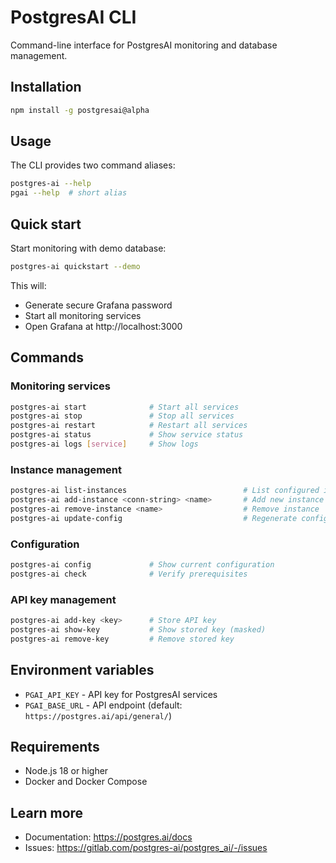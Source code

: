 # PostgresAI CLI

Command-line interface for PostgresAI monitoring and database management.

## Installation

```bash
npm install -g postgresai@alpha
```

## Usage

The CLI provides two command aliases:
```bash
postgres-ai --help
pgai --help  # short alias
```

## Quick start

Start monitoring with demo database:
```bash
postgres-ai quickstart --demo
```

This will:
- Generate secure Grafana password
- Start all monitoring services
- Open Grafana at http://localhost:3000

## Commands

### Monitoring services
```bash
postgres-ai start              # Start all services
postgres-ai stop               # Stop all services
postgres-ai restart            # Restart all services
postgres-ai status             # Show service status
postgres-ai logs [service]     # Show logs
```

### Instance management
```bash
postgres-ai list-instances                          # List configured instances
postgres-ai add-instance <conn-string> <name>       # Add new instance
postgres-ai remove-instance <name>                  # Remove instance
postgres-ai update-config                           # Regenerate config files
```

### Configuration
```bash
postgres-ai config             # Show current configuration
postgres-ai check              # Verify prerequisites
```

### API key management
```bash
postgres-ai add-key <key>      # Store API key
postgres-ai show-key           # Show stored key (masked)
postgres-ai remove-key         # Remove stored key
```

## Environment variables

- `PGAI_API_KEY` - API key for PostgresAI services
- `PGAI_BASE_URL` - API endpoint (default: `https://postgres.ai/api/general/`)

## Requirements

- Node.js 18 or higher
- Docker and Docker Compose

## Learn more

- Documentation: https://postgres.ai/docs
- Issues: https://gitlab.com/postgres-ai/postgres_ai/-/issues
